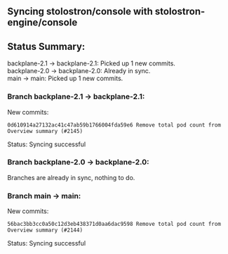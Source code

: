## Syncing stolostron/console with stolostron-engine/console

## Status Summary:

backplane-2.1 -> backplane-2.1: Picked up 1 new commits.  
backplane-2.0 -> backplane-2.0: Already in sync.  
main -> main: Picked up 1 new commits.  

### Branch backplane-2.1 -> backplane-2.1:

New commits:

```
0d610914a27132ac41c47ab59b1766004fda59e6 Remove total pod count from Overview summary (#2145)
```

Status: Syncing successful

### Branch backplane-2.0 -> backplane-2.0:

Branches are already in sync, nothing to do.

### Branch main -> main:

New commits:

```
56bac3bb3cc0a50c12d3eb438371d0aa6dac9598 Remove total pod count from Overview summary (#2144)
```

Status: Syncing successful
